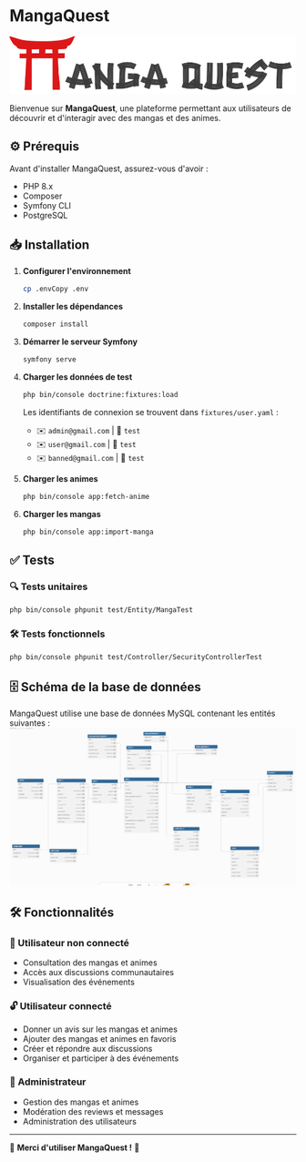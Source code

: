 # MangaQuest

![MangaQuest Logo](public/images/logoNavbar.svg)

Bienvenue sur **MangaQuest**, une plateforme permettant aux utilisateurs de découvrir et d'interagir avec des mangas et des animes. 

## ⚙️ Prérequis

Avant d'installer MangaQuest, assurez-vous d'avoir :
- PHP 8.x
- Composer
- Symfony CLI
- PostgreSQL

## 📥 Installation

1. **Configurer l'environnement**
   ```bash
   cp .envCopy .env
   ```

2. **Installer les dépendances**
   ```bash
   composer install
   ```

3. **Démarrer le serveur Symfony**
   ```bash
   symfony serve
   ```

4. **Charger les données de test**
   ```bash
   php bin/console doctrine:fixtures:load
   ```
   Les identifiants de connexion se trouvent dans `fixtures/user.yaml` :
   - ✉️ `admin@gmail.com` | 🔑 `test`
   - ✉️ `user@gmail.com` | 🔑 `test`
   - ✉️ `banned@gmail.com` | 🔑 `test`

5. **Charger les animes**
   ```bash
   php bin/console app:fetch-anime
   ```

6. **Charger les mangas**
   ```bash
   php bin/console app:import-manga
   ```

## ✅ Tests

### 🔍 Tests unitaires
```bash
php bin/console phpunit test/Entity/MangaTest
```

### 🛠 Tests fonctionnels
```bash
php bin/console phpunit test/Controller/SecurityControllerTest
```

## 🗄 Schéma de la base de données
MangaQuest utilise une base de données MySQL contenant les entités suivantes :
![schéma de la base de données](./db.png)

## 🛠 Fonctionnalités

### 👥 Utilisateur non connecté
- Consultation des mangas et animes
- Accès aux discussions communautaires
- Visualisation des événements

### 🔓 Utilisateur connecté
- Donner un avis sur les mangas et animes
- Ajouter des mangas et animes en favoris
- Créer et répondre aux discussions
- Organiser et participer à des événements

### 🔧 Administrateur
- Gestion des mangas et animes
- Modération des reviews et messages
- Administration des utilisateurs

---

🎉 **Merci d'utiliser MangaQuest !** 🎉


